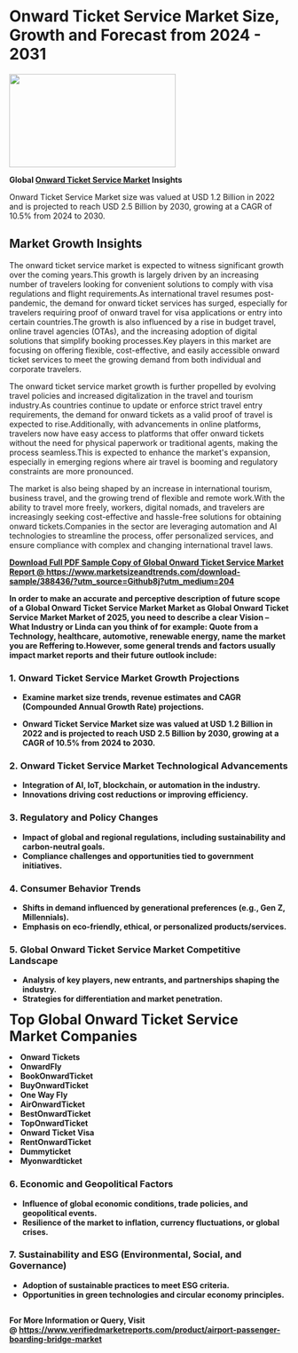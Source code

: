 <H1>Onward Ticket Service Market Size, Growth and Forecast from 2024 - 2031</H1><img class="aligncenter size-medium wp-image-584254" src="https://thirdeyenews.in/wp-content/uploads/2024/09/Global-Market-Research-300x168.jpeg" alt="" width="300" height="168" /><p><strong>Global&nbsp;<a href="https://www.marketsizeandtrends.com/download-sample/388436/?utm_source=Github8j?utm_medium=204">Onward Ticket Service Market</a> Insights</strong></p><p>Onward Ticket Service Market size was valued at USD 1.2 Billion in 2022 and is projected to reach USD 2.5 Billion by 2030, growing at a CAGR of 10.5% from 2024 to 2030.</p><p><h2>Market Growth Insights</h2> <p>The onward ticket service market is expected to witness significant growth over the coming years.This growth is largely driven by an increasing number of travelers looking for convenient solutions to comply with visa regulations and flight requirements.As international travel resumes post-pandemic, the demand for onward ticket services has surged, especially for travelers requiring proof of onward travel for visa applications or entry into certain countries.The growth is also influenced by a rise in budget travel, online travel agencies (OTAs), and the increasing adoption of digital solutions that simplify booking processes.Key players in this market are focusing on offering flexible, cost-effective, and easily accessible onward ticket services to meet the growing demand from both individual and corporate travelers.</p> <p><strong><a href="#"></a></strong></p> <p>The onward ticket service market growth is further propelled by evolving travel policies and increased digitalization in the travel and tourism industry.As countries continue to update or enforce strict travel entry requirements, the demand for onward tickets as a valid proof of travel is expected to rise.Additionally, with advancements in online platforms, travelers now have easy access to platforms that offer onward tickets without the need for physical paperwork or traditional agents, making the process seamless.This is expected to enhance the market's expansion, especially in emerging regions where air travel is booming and regulatory constraints are more pronounced.</p> <p>The market is also being shaped by an increase in international tourism, business travel, and the growing trend of flexible and remote work.With the ability to travel more freely, workers, digital nomads, and travelers are increasingly seeking cost-effective and hassle-free solutions for obtaining onward tickets.Companies in the sector are leveraging automation and AI technologies to streamline the process, offer personalized services, and ensure compliance with complex and changing international travel laws.</p> <p><strong><a href="#"></p><p><span class=""><strong>Download Full PDF Sample Copy of Global Onward Ticket Service Market Report</strong> @ <a href="https://www.marketsizeandtrends.com/download-sample/388436/?utm_source=Github8j?utm_medium=204" target="_blank">https://www.marketsizeandtrends.com/download-sample/388436/?utm_source=Github8j?utm_medium=204</a></span></p><p>In order to make an accurate and perceptive description of future scope of a Global&nbsp;Onward Ticket Service Market Market as Global&nbsp;Onward Ticket Service Market Market of 2025, you need to describe a clear Vision &ndash; What Industry or Linda can you think of for example: Quote from a Technology, healthcare, automotive, renewable energy, name the market you are Reffering to.However, some general trends and factors usually impact market reports and their future outlook include:</p><h3>1.&nbsp;<strong>Onward Ticket Service Market Growth Projections</strong></h3><ul><li>Examine market size trends, revenue estimates and CAGR (Compounded Annual Growth Rate) projections.</li><li><p>Onward Ticket Service Market size was valued at USD 1.2 Billion in 2022 and is projected to reach USD 2.5 Billion by 2030, growing at a CAGR of 10.5% from 2024 to 2030.</p></li></ul><h3>2.&nbsp;<strong>Onward Ticket Service Market Technological Advancements</strong></h3><ul><li>Integration of AI, IoT, blockchain, or automation in the industry.</li><li>Innovations driving cost reductions or improving efficiency.</li></ul><h3>3.&nbsp;<strong>Regulatory and Policy Changes</strong></h3><ul><li>Impact of global and regional regulations, including sustainability and carbon-neutral goals.</li><li>Compliance challenges and opportunities tied to government initiatives.</li></ul><h3>4.&nbsp;<strong>Consumer Behavior Trends</strong></h3><ul><li>Shifts in demand influenced by generational preferences (e.g., Gen Z, Millennials).</li><li>Emphasis on eco-friendly, ethical, or personalized products/services.</li></ul><h3>5.&nbsp;<strong>Global Onward Ticket Service Market Competitive Landscape</strong></h3><ul><li>Analysis of key players, new entrants, and partnerships shaping the industry.</li><li>Strategies for differentiation and market penetration.</li></ul><p data-pm-slice="1 1 []"><span style="color: inherit; font-family: inherit; font-size: 25px;">Top Global Onward Ticket Service Market Companies</span></p><div class="" data-test-id=""><p><li>Onward Tickets</li><li> OnwardFly</li><li> BookOnwardTicket</li><li> BuyOnwardTicket</li><li> One Way Fly</li><li> AirOnwardTicket</li><li> BestOnwardTicket</li><li> TopOnwardTicket</li><li> Onward Ticket Visa</li><li> RentOnwardTicket</li><li> Dummyticket</li><li> Myonwardticket</li></p></div><h3>6.&nbsp;<strong>Economic and Geopolitical Factors</strong></h3><ul><li>Influence of global economic conditions, trade policies, and geopolitical events.</li><li>Resilience of the market to inflation, currency fluctuations, or global crises.</li></ul><h3>7.&nbsp;<strong>Sustainability and ESG (Environmental, Social, and Governance)</strong></h3><ul><li>Adoption of sustainable practices to meet ESG criteria.</li><li>Opportunities in green technologies and circular economy principles.</li></ul><h2><strong style="font-size: 14px;">For More Information or Query, Visit @&nbsp;</strong><a style="background-color: #ffffff; font-size: 14px;" href="https://www.marketsizeandtrends.com/report/onward-ticket-service-market/" target="_blank">https://www.verifiedmarketreports.com/product/airport-passenger-boarding-bridge-market</a></h2>